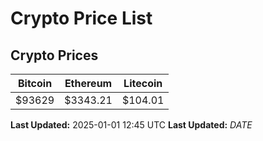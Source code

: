 # Crypto Price List

## Crypto Prices
| Bitcoin | Ethereum | Litecoin |
| ------- | -------- | -------- |
| $93629 | $3343.21 | $104.01 |
**Last Updated:** 2025-01-01 12:45 UTC
**Last Updated:** $DATE$
